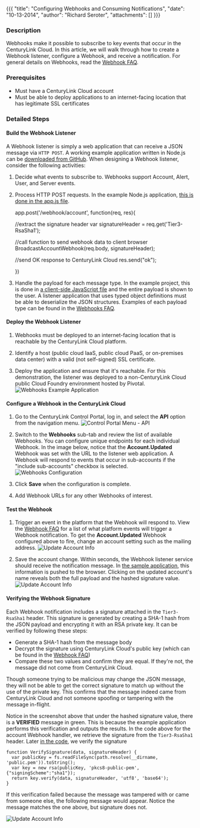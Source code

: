{{{
  "title": "Configuring Webhooks and Consuming Notifications",
  "date": "10-13-2014",
  "author": "Richard Seroter",
  "attachments": []
}}}

### Description

Webhooks make it possible to subscribe to key events that occur in the CenturyLink Cloud. In this article, we will walk through how to create a Webhook listener, configure a Webhook, and receive a notification. For general details on Webhooks, read the [Webhook FAQ](webhooks-faq.md).

### Prerequisites

- Must have a CenturyLink Cloud account
- Must be able to deploy applications to an internet-facing location that has legitimate SSL certificates

### Detailed Steps

#### Build the Webhook Listener

A Webhook listener is simply a web application that can receive a JSON message via `HTTP POST`. A working example application written in Node.js can be [downloaded from GitHub](https://github.com/Tier3/Examples/tree/master/CLC.WebHookListener). When designing a Webhook listener, consider the following activities:

1. Decide what events to subscribe to. Webhooks support Account, Alert, User, and Server events.
2. Process HTTP POST requests. In the example Node.js application, [this is done in the app.js file](https://github.com/Tier3/Examples/blob/master/CLC.WebHookListener/app.js).


    app.post('/webhook/account', function(req, res){

      //extract the signature header
      var signatureHeader = req.get('Tier3-RsaSha1');

      //call function to send webhook data to client browser
      BroadcastAccountWebhook(req.body, signatureHeader);

      //send OK response to CenturyLink Cloud
      res.send("ok");

    })


3. Handle the payload for each message type. In the example project, this is done in [a client-side JavaScript file](https://github.com/Tier3/Examples/blob/master/CLC.WebHookListener/public/javascripts/sockethandler.js) and the entire payload is shown to the user. A listener application that uses typed object definitions must be able to deserialize the JSON structures. Examples of each payload type can be found in the [Webhooks FAQ](webhooks-faq.md).

#### Deploy the Webhook Listener

1. Webhooks must be deployed to an internet-facing location that is reachable by the CenturyLink Cloud platform.

2. Identify a host (public cloud IaaS, public cloud PaaS, or on-premises data center) with a valid (not self-signed) SSL certificate.

3. Deploy the application and ensure that it's reachable. For this demonstration, the listener was deployed to a non-CenturyLink Cloud public Cloud Foundry environment hosted by Pivotal.
![Webhooks Example Application](../images/webhooks-walkthrough-01.png)

#### Configure a Webhook in the CenturyLink Cloud

1. Go to the CenturyLink Control Portal, log in, and select the **API** option from the navigation menu.
![Control Portal Menu - API](../images/webhooks-walkthrough-02.png)

2. Switch to the **Webhooks** sub-tab and review the list of available Webhooks. You can configure unique endpoints for each individual Webhook. In the image below, notice that the **Account.Updated** Webhook was set with the URL to the listener web application. A Webhook will respond to events that occur in sub-accounts if the "include sub-accounts" checkbox is selected.
![Webhooks Configuration](../images/webhooks-walkthrough-03.png)

3. Click **Save** when the configuration is complete.

4. Add Webhook URLs for any other Webhooks of interest.


#### Test the Webhook

1. Trigger an event in the platform that the Webhook will respond to. View the [Webhook FAQ](webhooks-faq.md) for a list of what platform events will trigger a Webhook notification. To get the **Account.Updated** Webhook configured above to fire, change an account setting such as the mailing address.
![Update Account Info](../images/webhooks-walkthrough-04.png)

2. Save the account change. Within seconds, the Webhook listener service should receive the notification message. In [the sample application](https://github.com/Tier3/Examples/tree/master/CLC.WebHookListener), this information is pushed to the browser. Clicking on the updated account's name reveals both the full payload and the hashed signature value.
![Update Account Info](../images/webhooks-walkthrough-05.png)


#### Verifying the Webhook Signature

Each Webhook notification includes a signature attached in the `Tier3-RsaSha1` header. This signature is generated by creating a SHA-1 hash from the JSON payload and encrypting it with an RSA private key. It can be verified by following these steps:

- Generate a SHA-1 hash from the message body
- Decrypt the signature using CenturyLink Cloud's public key (which can be found in the [Webhook FAQ](webhooks-faq.md))
- Compare these two values and confirm they are equal. If they're not, the message did not come from CenturyLink Cloud.

Though someone trying to be malicious may change the JSON message, they will not be able to get the correct signature to match up without the use of the private key. This confirms that the message indeed came from CenturyLink Cloud and not someone spoofing or tampering with the message in-flight.

Notice in the screenshot above that under the hashed signature value, there is a **VERIFIED** message in green. This is because the example application performs this verification and outputs the results. In the code above for the account Webhook handler, we retrieve the signature from the `Tier3-RsaSha1` header. Later [in the code](https://github.com/Tier3/Examples/blob/master/CLC.WebHookListener/app.js), we verify the signature

    function VerifySignature(data, signatureHeader) {
      var publicKey = fs.readFileSync(path.resolve(__dirname, 'public.pem')).toString();
      var key = new rsa(publicKey, 'pkcs8-public-pem', {"signingScheme":"sha1"});
      return key.verify(data, signatureHeader, 'utf8', 'base64');
    }

If this verification failed because the message was tampered with or came from someone else, the following message would appear. Notice the message matches the one above, but signature does not.

![Update Account Info](../images/webhooks-walkthrough-06.png)
